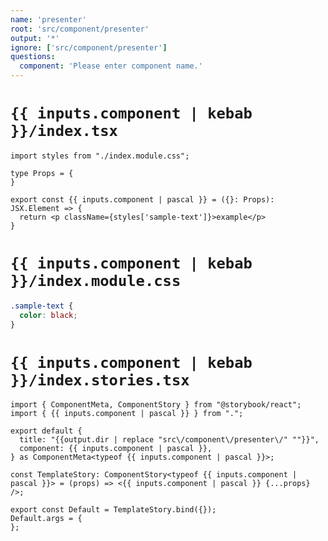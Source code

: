 ```yaml
---
name: 'presenter'
root: 'src/component/presenter'
output: '*'
ignore: ['src/component/presenter']
questions:
  component: 'Please enter component name.'
---
```


# `{{ inputs.component | kebab }}/index.tsx`

```tsx
import styles from "./index.module.css";

type Props = {
}

export const {{ inputs.component | pascal }} = ({}: Props): JSX.Element => {
  return <p className={styles['sample-text']}>example</p>
}

```

# `{{ inputs.component | kebab }}/index.module.css`

```css
.sample-text {
  color: black;
}

```

# `{{ inputs.component | kebab }}/index.stories.tsx`

```tsx
import { ComponentMeta, ComponentStory } from "@storybook/react";
import { {{ inputs.component | pascal }} } from ".";

export default {
  title: "{{output.dir | replace "src\/component\/presenter\/" ""}}",
  component: {{ inputs.component | pascal }},
} as ComponentMeta<typeof {{ inputs.component | pascal }}>;

const TemplateStory: ComponentStory<typeof {{ inputs.component | pascal }}> = (props) => <{{ inputs.component | pascal }} {...props} />;

export const Default = TemplateStory.bind({});
Default.args = {
};
```
